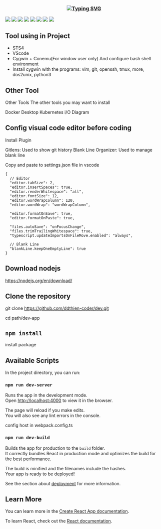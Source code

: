<h3 align="center">

[![Typing SVG](https://readme-typing-svg.herokuapp.com?color=%2336BCF7&center=true&vCenter=true&lines=dev+App)](https://git.io/typing-svg)

</h3>

![](https://img.shields.io/badge/Framework-react-informational?style=flat&logo=react&logoColor=white&color=3bac3a)
![](https://img.shields.io/badge/Language-JavaScript-informational?style=flat&logo=javascript&logoColor=white&color=3bac3a)
![](https://img.shields.io/badge/Language-TypeScript-informational?style=flat&logo=typescript&logoColor=white&color=3bac3a)
![](https://img.shields.io/badge/CI/CD-Github_Action-informational?style=flat&logo=github&logoColor=white&color=3bac3a)
![](https://img.shields.io/badge/OS-MacOS-informational?style=flat&logo=apple&logoColor=white&color=3bac3a)
![](https://img.shields.io/badge/OS-Windows-informational?style=flat&logo=windows&logoColor=white&color=3bac3a)
![](https://img.shields.io/badge/Shell-Bash-informational?style=flat&logo=gnu-bash&logoColor=white&color=3bac3a)
![](https://img.shields.io/badge/Framework-nodejs-informational?style=flat&logo=nodejs&logoColor=white&color=3bac3a)


## Tool using in Project
  - STS4
  - VScode
  - Cygwin + Conemu(For window user only) And configure bash shell environment
  - Install cygwin with the programs: vim, git, openssh, tmux, more, dos2unix, python3

## Other Tool

Other Tools
The other tools you may want to install

Docker Desktop
Kubernetes
i/O Diagram

## Config visual code editor before coding

Install Plugin

Gitlens: Used to show git history
Blank Line Organizer: Used to manage blank line


Copy and paste to settings.json file in vscode
```
{
  // Editor
  "editor.tabSize": 2,
  "editor.insertSpaces": true,
  "editor.renderWhitespace": "all",
  "editor.fontSize": 12,
  "editor.wordWrapColumn": 120,
  "editor.wordWrap": "wordWrapColumn",

  "editor.formatOnSave": true,
  "editor.formatOnPaste": true,

  "files.autoSave": "onFocusChange",
  "files.trimTrailingWhitespace": true,
  "typescript.updateImportsOnFileMove.enabled": "always",

  // Blank Line
  "blankLine.keepOneEmptyLine": true
}
```

## Download nodejs

https://nodejs.org/en/download/

## Clone the repository

git clone https://github.com/ddthien-coder/dev.git

cd path/dev-app

## `npm install`

install package

## Available Scripts

In the project directory, you can run:

### `npm run dev-server`

Runs the app in the development mode.\
Open [http://localhost:4000](http://localhost:4000) to view it in the browser.

The page will reload if you make edits.\
You will also see any lint errors in the console.

config host in webpack.config.ts

### `npm run dev-build`

Builds the app for production to the `build` folder.\
It correctly bundles React in production mode and optimizes the build for the best performance.

The build is minified and the filenames include the hashes.\
Your app is ready to be deployed!

See the section about [deployment](https://facebook.github.io/create-react-app/docs/deployment) for more information.


## Learn More

You can learn more in the [Create React App documentation](https://facebook.github.io/create-react-app/docs/getting-started).

To learn React, check out the [React documentation](https://reactjs.org/).
